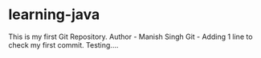 # learning-java
This is my first Git Repository.
Author - Manish Singh
Git - Adding 1 line to check my first commit.
Testing....
